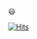 😃

[![Hits](https://hits.seeyoufarm.com/api/count/incr/badge.svg?url=https%3A%2F%2Fgithub.com%2Fbangina&count_bg=%23F94974&title_bg=%23F94974&icon=&icon_color=%23D57C7C&title=hits&edge_flat=false)](https://hits.seeyoufarm.com)
